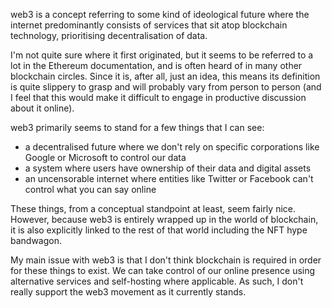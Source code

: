 web3 is a concept referring to some kind of ideological future where the internet predominantly consists of services that sit atop blockchain technology, prioritising decentralisation of data.

I'm not quite sure where it first originated, but it seems to be referred to a lot in the Ethereum documentation, and is often heard of in many other blockchain circles. Since it is, after all, just an idea, this means its definition is quite slippery to grasp and will probably vary from person to person (and I feel that this would make it difficult to engage in productive discussion about it online).

web3 primarily seems to stand for a few things that I can see:

- a decentralised future where we don't rely on specific corporations like Google or Microsoft to control our data
- a system where users have ownership of their data and digital assets
- an uncensorable internet where entities like Twitter or Facebook can't control what you can say online

These things, from a conceptual standpoint at least, seem fairly nice. However, because web3 is entirely wrapped up in the world of blockchain, it is also explicitly linked to the rest of that world including the NFT hype bandwagon.

My main issue with web3 is that I don't think blockchain is required in order for these things to exist. We can take control of our online presence using alternative services and self-hosting where applicable. As such, I don't really support the web3 movement as it currently stands.